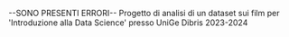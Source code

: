 --SONO PRESENTI ERRORI--
Progetto di analisi di un dataset sui film per 'Introduzione alla Data Science' presso UniGe Dibris 2023-2024
